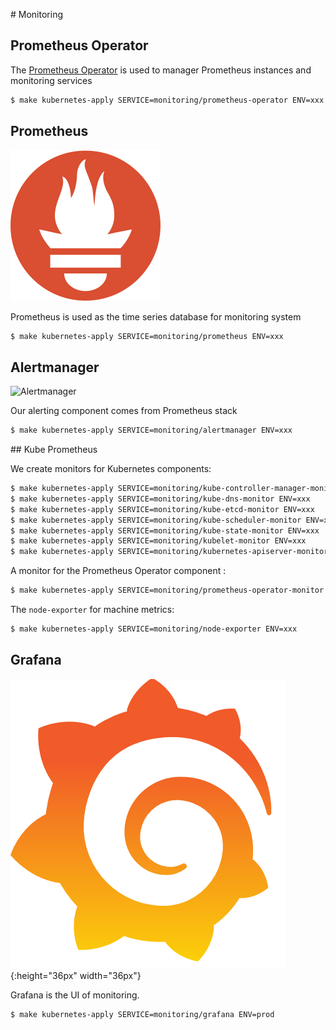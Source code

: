 # Monitoring

## Prometheus Operator

The [Prometheus Operator](https://github.com/coreos/prometheus-operator) is used to manager Prometheus instances and monitoring services

```bash
$ make kubernetes-apply SERVICE=monitoring/prometheus-operator ENV=xxx
```

## Prometheus

![Prometheus](prometheus.png)

Prometheus is used as the time series database for monitoring system

```bash
$ make kubernetes-apply SERVICE=monitoring/prometheus ENV=xxx
```

## Alertmanager

![Alertmanager](alertmanager.png)

Our alerting component comes from Prometheus stack

```bash
$ make kubernetes-apply SERVICE=monitoring/alertmanager ENV=xxx
```

## Kube Prometheus

We create monitors for Kubernetes components:

```bash
$ make kubernetes-apply SERVICE=monitoring/kube-controller-manager-monitor ENV=xxx
$ make kubernetes-apply SERVICE=monitoring/kube-dns-monitor ENV=xxx
$ make kubernetes-apply SERVICE=monitoring/kube-etcd-monitor ENV=xxx
$ make kubernetes-apply SERVICE=monitoring/kube-scheduler-monitor ENV=xxx
$ make kubernetes-apply SERVICE=monitoring/kube-state-monitor ENV=xxx
$ make kubernetes-apply SERVICE=monitoring/kubelet-monitor ENV=xxx
$ make kubernetes-apply SERVICE=monitoring/kubernetes-apiserver-monitor ENV=xxx
```

A monitor for the Prometheus Operator component :

```bash
$ make kubernetes-apply SERVICE=monitoring/prometheus-operator-monitor ENV=xxx
```

The `node-exporter` for machine metrics:

```bash
$ make kubernetes-apply SERVICE=monitoring/node-exporter ENV=xxx
```

## Grafana

![Grafana](grafana.png){:height="36px" width="36px"}

Grafana is the UI of monitoring.

```bash
$ make kubernetes-apply SERVICE=monitoring/grafana ENV=prod
```
